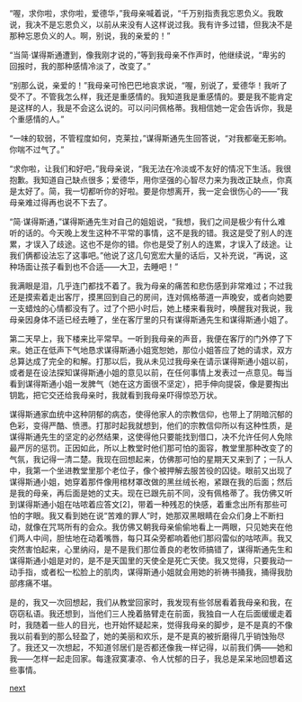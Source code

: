 
“喔，求你啦，求你啦，爱德华，”我母亲喊着说，“千万别指责我忘恩负义。我敢说，我决不是忘恩负义，以前从来没有人这样说过我。我有许多过错，但我决不是那种忘恩负义的人。啊，别说，我的亲爱的！”

“当简·谋得斯通遭到，像我刚才说的，”等到我母亲不作声时，他继续说，“卑劣的回报时，我的那种感情冷淡了，改变了。”

“别那么说，亲爱的！”我母亲可怜巴巴地哀求说，“喔，别说了，爱德华！我听了受不了。不管我怎么样，我还是重感情的。我知道我是重感情的。要是我不能肯定是这样的人，我是不会这么说的。可以问问佩格蒂。我相信她一定会告诉你，我是个重感情的人。”

“一味的软弱，不管程度如何，克莱拉，”谋得斯通先生回答说，“对我都毫无影响。你喘不过气了。”

“求你啦，让我们和好吧，”我母亲说，“我无法在冷淡或不友好的情况下生活。我很抱歉。我知道自己缺点很多；爱德华，用你坚强的心智尽力来为我改正缺点，你真是太好了。简，我一切都听你的好啦。要是你想离开，我一定会很伤心的——”我母亲难过得再也说不下去了。

“简·谋得斯通，”谋得斯通先生对自己的姐姐说，“我想，我们之间是极少有什么难听的话的。今天晚上发生这种不平常的事情，这不是我的错。我这是受了别人的连累，才误入了歧途。这也不是你的错。你也是受了别人的连累，才误入了歧途。让我们俩都设法忘了这事吧。”他说了这几句宽宏大量的话后，又补充说，“再说，这种场面让孩子看到也不合适——大卫，去睡吧！”

我满眼是泪，几乎连门都找不着了。我为母亲的痛苦和悲伤感到非常难过；不过我还是摸索着走出客厅，摸黑回到自己的房间，连对佩格蒂道一声晚安，或者向她要一支蜡烛的心情都没有了。过了个把小时后，她上楼来看我时，唤醒我对我说，我母亲因身体不适已经去睡了，坐在客厅里的只有谋得斯通先生和谋得斯通小姐了。

第二天早上，我下楼来比平常早。一听到我母亲的声音，我便在客厅的门外停了下来。她正在低声下气地恳求谋得斯通小姐宽恕她，那位小姐答应了她的请求，双方总算达成了完全的和解。打那以后，我从未见过我母亲在请示谋得斯通小姐以前，或者是在设法探知谋得斯通小姐的意见以前，在任何事情上发表过一点意见。每当看到谋得斯通小姐一发脾气（她在这方面很不坚定），把手伸向提袋，像是要掏出钥匙，把它交还给我母亲时，我就看到我母亲吓得惊恐万状。

谋得斯通家血统中这种阴郁的病态，使得他家人的宗教信仰，也带上了阴暗沉郁的色彩，变得严酷、愤懑。打那时起我就想到，他们的宗教信仰所以有这种性质，是谋得斯通先生的坚定的必然结果，这使得他只要能找到借口，决不允许任何人免除最严厉的惩罚。正因如此，所以上教堂时他们那可怕的面容，教堂里那种改变了的气氛，我记得一清二楚。我现在回想起来，仿佛那可怕的星期天又来到了；一队人中，我第一个坐进教堂里那个老位子，像个被押解去服苦役的囚徒。眼前又出现了谋得斯通小姐，她穿着那件像用棺材罩改做的黑丝绒长袍，紧跟在我的后面；然后是我的母亲，再后面是她的丈夫。现在已跟先前不同，没有佩格蒂了。我仿佛又听到谋得斯通小姐在咕哝着应答文[2]，带着一种残忍的快感，着重念出所有那些可怕的字眼。我又看到她在说“苦难的罪人”时，她那双黑眼睛在会众们身上不断扫动，就像在咒骂所有的会众。我仿佛又朝我母亲偷偷地看上一两眼，只见她夹在他们两人中间，胆怯地在动着嘴唇，每只耳朵旁都响着他们那闷雷似的咕哝声。我又突然害怕起来，心里纳闷，是不是我们那位善良的老牧师搞错了，谋得斯通先生和谋得斯通小姐是对的，是不是天国里的天使全是死亡天使。我又觉得，只要我动一动手指，或者松一松脸上的肌肉，谋得斯通小姐就会用她的祈祷书捅我，捅得我肋部疼痛不堪。

是的，我又一次回想起，我们从教堂回家时，我发现有些邻居看着我母亲和我，在窃窃私语。我还想到，当他们三人挽着胳臂走在前面，我独自一人在后面缓缓走着时，我随着一些人的目光，也开始怀疑起来，觉得我母亲的脚步，是不是真的不像我以前看到的那么轻盈了，她的美丽和欢乐，是不是真的被折磨得几乎销蚀殆尽了。我还又一次想起，不知道邻居们是否都还像我一样记得，以前我们俩——她和我——怎样一起走回家。每逢寂寞凄凉、令人忧郁的日子，我总是呆呆地回想着这些事情。

[next](page59)